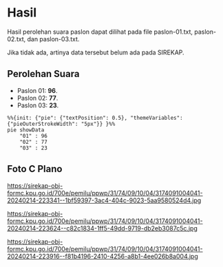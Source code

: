 # Hasil

Hasil perolehan suara paslon dapat dilihat pada file paslon-01.txt, paslon-02.txt, dan paslon-03.txt.

Jika tidak ada, artinya data tersebut belum ada pada SIREKAP.

## Perolehan Suara

 * Paslon 01: **96**.
 * Paslon 02: **77**.
 * Paslon 03: **23**.

```mermaid
%%{init: {"pie": {"textPosition": 0.5}, "themeVariables": {"pieOuterStrokeWidth": "5px"}} }%%
pie showData
    "01" : 96
    "02" : 77
    "03" : 23
```
## Foto C Plano

https://sirekap-obj-formc.kpu.go.id/700e/pemilu/ppwp/31/74/09/10/04/3174091004041-20240214-223341--1bf59397-3ac4-404c-9023-5aa9580524d4.jpg

https://sirekap-obj-formc.kpu.go.id/700e/pemilu/ppwp/31/74/09/10/04/3174091004041-20240214-223624--c82c1834-1ff5-49dd-9719-db2eb3087c5c.jpg

https://sirekap-obj-formc.kpu.go.id/700e/pemilu/ppwp/31/74/09/10/04/3174091004041-20240214-223916--f81b4196-2410-4256-a8b1-4ee026b8a004.jpg
